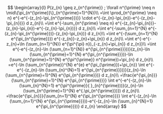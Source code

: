 $$
\begin{array}{l}
P(z_{n} \geq z_{n^{\prime}} ; \forall n^{\prime} \neq n \mid\{\pi_{n^{\prime}}\}_{n^{\prime}=1}^{N})\\
=\int \prod_{n^{\prime} \neq n} e^{-e^{-(z_{n}-\pi_{n^{\prime}})}} \cdot e^{-(z_{n}-\pi_{n})-e^{-(z_{n}-\pi_{n})}} d z_{n}\\
=\int e^{-\sum_{n^{\prime} \neq n} e^{-(z_{n}-\pi_{n})}-(z_{n}-\pi_{n})-e^{-(z_{n}-\pi_{n})}} d z_{n}\\
=\int e^{-\sum_{n=1}^{N} e^{-(z_{n}-\pi_{n^{\prime}})}-(z_{n}-\pi_{n})} d z_{n}\\
=\int e^{-(\sum_{n=1}^{N} e^{\pi_{n^{\prime}}}) e^{-z_{n}}-z_{n}+\pi_{n}} d z_{n}\\
=\int e^{-e^{-z_{n}+\ln (\sum_{n=1}^{N}} e^{\pi^{\pi} n})_{-z_{n}+\pi_{n}} d z_{n}}\\
=\int e^{-e^{-(z_{n}-\ln (\sum_{n=1}^{N}} e^{\pi_{n^{\prime}}}))}(z_{n}-\ln (\sum_{n^{\prime}=1}^{N} e^{\pi_{n^{\prime}}}))-\ln (\sum_{n^{\prime}=1}^{N} e^{\pi^{\prime}} n^{\prime})+\pi_{n} d z_{n}\\
=e^{-\ln (\sum_{n^{\prime}}^{N} e^{e} e^{\pi_{\prime}})+\pi_{n}} \int e^{-e^{-(z_{n}-\ln (\sum_{n}^{N}=1} e^{\pi_{n^{\prime}}}))}(z_{n}-\ln (\sum_{n^{\prime}=1}^{N} e^{\pi_{n^{\prime}})} d z_{n}\\
=\frac{e^{\pi_{n}}}{\sum_{n^{\prime}=1}^{N} e^{\pi_{n^{\prime}}}} \int e^{-e^{-(z_{n}-\ln (\sum_{n}^{N}=1} e^{\pi^{\prime}}{ }_{n}^{\prime}))}(z_{n}-\ln (\sum_{n^{\prime}=1}^{N} e^{.\pi_{n^{\prime}})}) d z_{n}\\
=\frac{e^{\pi_{n}}}{\sum_{n=1}^{N} e^{\pi_{n^{\prime}}}} \int e^{-(z_{n}-\ln (\sum_{n=1}^{N} e^{\pi_{n^{\prime}}}))-e^{-(z_{n}-\ln (\sum_{n}^{N}=1} e^{\pi_{n^{\prime}}})} d z_{n}
\end{array}
$$
